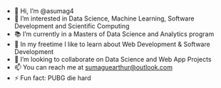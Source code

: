 - 👋 Hi, I’m @asumag4
- 👀 I’m interested in Data Science, Machine Learning, Software Development and Scientific Computing 
- 📚 I’m currently in a Masters of Data Science and Analytics program
- 🌱 In my freetime I like to learn about Web Development & Software Development
- 💞️ I’m looking to collaborate on Data Science and Web App Projects 
- 📫 You can reach me at sumaguearthur@outlook.com
- ⚡ Fun fact: PUBG die hard 

<!---
asumag4/asumag4 is a ✨ special ✨ repository because its `README.md` (this file) appears on your GitHub profile.
You can click the Preview link to take a look at your changes.
--->
